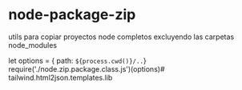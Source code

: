 # node-package-zip

utils para copiar proyectos node completos excluyendo las carpetas node_modules 

let options = { path: `${process.cwd()}/..`}
require('./node.zip.package.class.js')(options)#   t a i l w i n d . h t m l 2 j s o n . t e m p l a t e s . l i b  
 